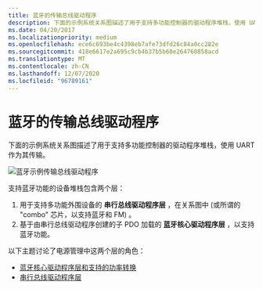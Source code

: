 ```yaml
---
title: 蓝牙的传输总线驱动程序
description: 下面的示例系统关系图描述了用于支持多功能控制器的驱动程序堆栈，使用 UART 作为其传输。
ms.date: 04/20/2017
ms.localizationpriority: medium
ms.openlocfilehash: ece6c693be4c4398eb7afe73dfd26c84a0cc282e
ms.sourcegitcommit: 418e6617e2a695c9cb4b37b5b60e264760858acd
ms.translationtype: MT
ms.contentlocale: zh-CN
ms.lasthandoff: 12/07/2020
ms.locfileid: "96789161"
---
```

# <a name="transport-bus-driver-for-bluetooth"></a>蓝牙的传输总线驱动程序


下面的示例系统关系图描述了用于支持多功能控制器的驱动程序堆栈，使用 UART 作为其传输。

![蓝牙示例传输总线驱动程序](images/bthsampletransportbusdriver.png)

支持蓝牙功能的设备堆栈包含两个层：

1.  用于支持多功能外围设备的 **串行总线驱动程序层** ，在关系图中 (或所谓的 "combo" 芯片，以支持蓝牙和 FM) 。
2.  基于由串行总线驱动程序创建的子 PDO 加载的 **蓝牙核心驱动程序层** ，以支持蓝牙功能。

以下主题讨论了电源管理中这两个层的角色：

-   [蓝牙核心驱动程序层和支持的功率转换](bluetooth-core-driver-layer-and-supported-power-transitions.md)
-   [串行总线驱动程序层](serial-bus-driver-layer.md)

 

 





